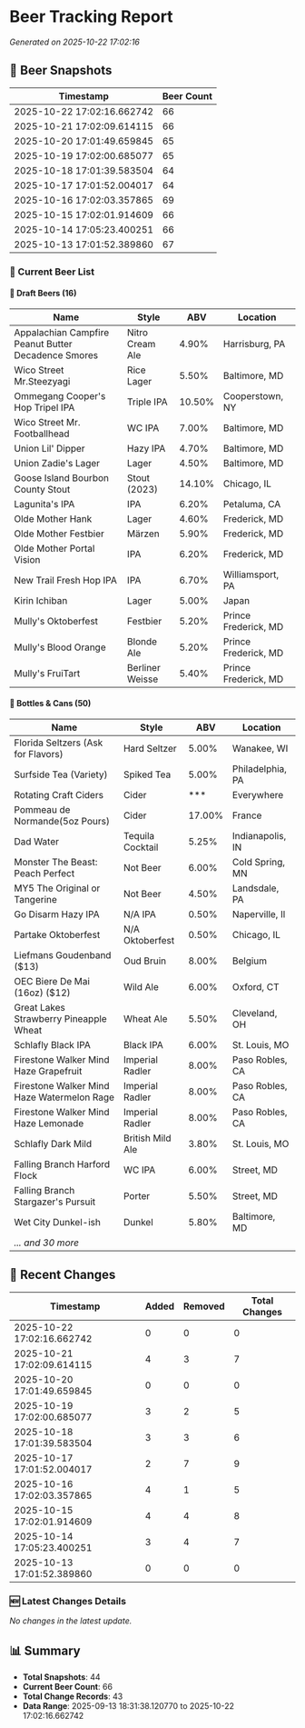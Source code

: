 # Beer Tracking Report
*Generated on 2025-10-22 17:02:16*

## 📸 Beer Snapshots

| Timestamp | Beer Count |
|-----------|------------|
| 2025-10-22 17:02:16.662742 | 66 |
| 2025-10-21 17:02:09.614115 | 66 |
| 2025-10-20 17:01:49.659845 | 65 |
| 2025-10-19 17:02:00.685077 | 65 |
| 2025-10-18 17:01:39.583504 | 64 |
| 2025-10-17 17:01:52.004017 | 64 |
| 2025-10-16 17:02:03.357865 | 69 |
| 2025-10-15 17:02:01.914609 | 66 |
| 2025-10-14 17:05:23.400251 | 66 |
| 2025-10-13 17:01:52.389860 | 67 |

### 🍺 Current Beer List

#### 🍺 Draft Beers (16)

| Name | Style | ABV | Location |
|------|-------|-----|----------|
| Appalachian Campfire Peanut Butter Decadence Smores | Nitro Cream Ale | 4.90% | Harrisburg, PA |
| Wico Street Mr.Steezyagi | Rice Lager | 5.50% | Baltimore, MD |
| Ommegang Cooper's Hop Tripel IPA | Triple IPA | 10.50% | Cooperstown, NY |
| Wico Street Mr. Footballhead | WC IPA | 7.00% | Baltimore, MD |
| Union Lil' Dipper | Hazy IPA | 4.70% | Baltimore, MD |
| Union Zadie's Lager | Lager | 4.50% | Baltimore, MD |
| Goose Island Bourbon County Stout  | Stout (2023) | 14.10% | Chicago, IL |
| Lagunita's IPA | IPA | 6.20% | Petaluma, CA |
| Olde Mother Hank | Lager | 4.60% | Frederick, MD |
| Olde Mother Festbier | Märzen | 5.90% | Frederick, MD |
| Olde Mother Portal Vision | IPA | 6.20% | Frederick, MD |
| New Trail Fresh Hop IPA | IPA | 6.70% | Williamsport, PA |
| Kirin Ichiban | Lager | 5.00% | Japan |
| Mully's Oktoberfest | Festbier | 5.20% | Prince Frederick, MD |
| Mully's Blood Orange | Blonde Ale | 5.20% | Prince Frederick, MD |
| Mully's FruiTart | Berliner Weisse | 5.40% | Prince Frederick, MD |

#### 🥫 Bottles & Cans (50)

| Name | Style | ABV | Location |
|------|-------|-----|----------|
| Florida Seltzers (Ask for Flavors) | Hard Seltzer | 5.00% | Wanakee, WI |
| Surfside Tea (Variety) | Spiked Tea | 5.00% | Philadelphia, PA |
| Rotating Craft Ciders | Cider | *** | Everywhere |
| Pommeau de Normande(5oz Pours) | Cider | 17.00% | France |
| Dad Water  | Tequila Cocktail | 5.25% | Indianapolis, IN |
| Monster The Beast: Peach Perfect | Not Beer | 6.00% | Cold Spring, MN |
| MY5 The Original or Tangerine  | Not Beer | 4.50% | Landsdale, PA |
| Go Disarm Hazy IPA | N/A IPA | 0.50% | Naperville, Il |
| Partake Oktoberfest | N/A Oktoberfest | 0.50% | Chicago, IL |
| Liefmans Goudenband ($13) | Oud Bruin | 8.00% | Belgium |
| OEC Biere De Mai (16oz) ($12) | Wild Ale | 6.00% | Oxford, CT |
| Great Lakes Strawberry Pineapple Wheat | Wheat Ale | 5.50% | Cleveland, OH |
| Schlafly Black IPA | Black IPA | 6.00% | St. Louis, MO |
| Firestone Walker Mind Haze Grapefruit | Imperial Radler | 8.00% | Paso Robles, CA |
| Firestone Walker Mind Haze Watermelon Rage | Imperial Radler | 8.00% | Paso Robles, CA |
| Firestone Walker Mind Haze Lemonade | Imperial Radler | 8.00% | Paso Robles, CA |
| Schlafly Dark Mild | British Mild Ale | 3.80% | St. Louis, MO |
| Falling Branch Harford Flock | WC IPA | 6.00% | Street, MD |
| Falling Branch Stargazer's Pursuit | Porter | 5.50% | Street, MD |
| Wet City Dunkel-ish | Dunkel | 5.80% | Baltimore, MD |
| *... and 30 more* | | | |


## 🔄 Recent Changes

| Timestamp | Added | Removed | Total Changes |
|-----------|-------|---------|---------------|
| 2025-10-22 17:02:16.662742 | 0 | 0 | 0 |
| 2025-10-21 17:02:09.614115 | 4 | 3 | 7 |
| 2025-10-20 17:01:49.659845 | 0 | 0 | 0 |
| 2025-10-19 17:02:00.685077 | 3 | 2 | 5 |
| 2025-10-18 17:01:39.583504 | 3 | 3 | 6 |
| 2025-10-17 17:01:52.004017 | 2 | 7 | 9 |
| 2025-10-16 17:02:03.357865 | 4 | 1 | 5 |
| 2025-10-15 17:02:01.914609 | 4 | 4 | 8 |
| 2025-10-14 17:05:23.400251 | 3 | 4 | 7 |
| 2025-10-13 17:01:52.389860 | 0 | 0 | 0 |

### 🆕 Latest Changes Details

*No changes in the latest update.*


## 📊 Summary

- **Total Snapshots**: 44
- **Current Beer Count**: 66
- **Total Change Records**: 43
- **Data Range**: 2025-09-13 18:31:38.120770 to 2025-10-22 17:02:16.662742
